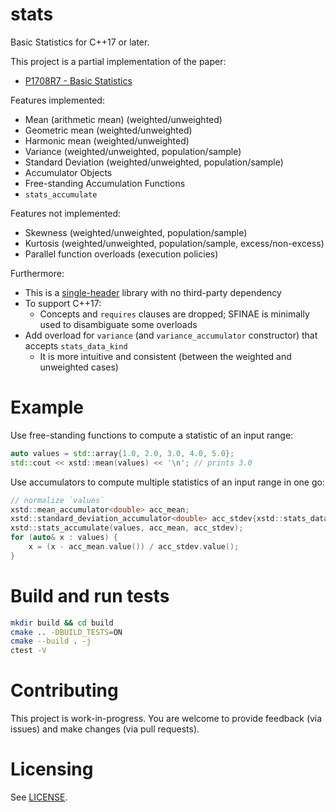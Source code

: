 # stats

Basic Statistics for C++17 or later.

This project is a partial implementation of the paper:
- [P1708R7 - Basic Statistics](https://www.open-std.org/jtc1/sc22/wg21/docs/papers/2023/p1708r7.pdf)

Features implemented:
- Mean (arithmetic mean) (weighted/unweighted)
- Geometric mean (weighted/unweighted)
- Harmonic mean (weighted/unweighted)
- Variance (weighted/unweighted, population/sample)
- Standard Deviation (weighted/unweighted, population/sample)
- Accumulator Objects
- Free-standing Accumulation Functions
- `stats_accumulate`

Features not implemented:
- Skewness (weighted/unweighted, population/sample)
- Kurtosis (weighted/unweighted, population/sample, excess/non-excess)
- Parallel function overloads (execution policies)

Furthermore:
- This is a [single-header](./include/xstd/stats.hpp) library with no third-party dependency
- To support C++17:
    - Concepts and `requires` clauses are dropped; SFINAE is minimally used to disambiguate some overloads
- Add overload for `variance` (and `variance_accumulator` constructor) that accepts `stats_data_kind`
    - It is more intuitive and consistent (between the weighted and unweighted cases)


# Example

Use free-standing functions to compute a statistic of an input range:

```cpp
auto values = std::array{1.0, 2.0, 3.0, 4.0, 5.0};
std::cout << xstd::mean(values) << '\n'; // prints 3.0
```

Use accumulators to compute multiple statistics of an input range in one go:

```cpp
// normalize `values`
xstd::mean_accumulator<double> acc_mean;
xstd::standard_deviation_accumulator<double> acc_stdev{xstd::stats_data_kind::population};
xstd::stats_accumulate(values, acc_mean, acc_stdev);
for (auto& x : values) {
    x = (x - acc_mean.value()) / acc_stdev.value();
}
```

# Build and run tests

```sh
mkdir build && cd build
cmake .. -DBUILD_TESTS=ON
cmake --build . -j
ctest -V
```

# Contributing

This project is work-in-progress. You are welcome to provide feedback (via issues) and make changes (via pull requests).

# Licensing

See [LICENSE](LICENSE).
